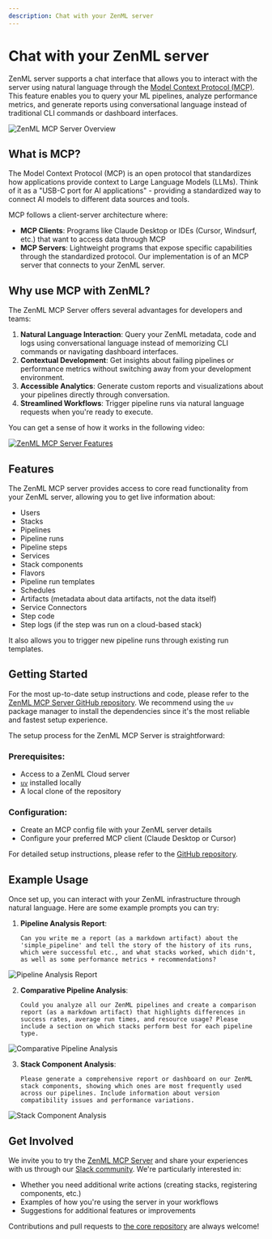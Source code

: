 ```yaml
---
description: Chat with your ZenML server
---
```


# Chat with your ZenML server

ZenML server supports a chat interface that allows you to interact with the server using natural language through the [Model Context Protocol (MCP)](https://modelcontextprotocol.io/). This feature enables you to query your ML pipelines, analyze performance metrics, and generate reports using conversational language instead of traditional CLI commands or dashboard interfaces.

![ZenML MCP Server Overview](../../.gitbook/assets/mcp-zenml.png)

## What is MCP?

The Model Context Protocol (MCP) is an open protocol that standardizes how applications provide context to Large Language Models (LLMs). Think of it as a "USB-C port for AI applications" - providing a standardized way to connect AI models to different data sources and tools.

MCP follows a client-server architecture where:
- **MCP Clients**: Programs like Claude Desktop or IDEs (Cursor, Windsurf, etc.) that want to access data through MCP
- **MCP Servers**: Lightweight programs that expose specific capabilities
  through the standardized protocol. Our implementation is of an MCP server that connects to your ZenML server.

## Why use MCP with ZenML?

The ZenML MCP Server offers several advantages for developers and teams:

1. **Natural Language Interaction**: Query your ZenML metadata, code and logs using conversational language instead of memorizing CLI commands or navigating dashboard interfaces.
2. **Contextual Development**: Get insights about failing pipelines or performance metrics without switching away from your development environment.
3. **Accessible Analytics**: Generate custom reports and visualizations about your pipelines directly through conversation.
4. **Streamlined Workflows**: Trigger pipeline runs via natural language requests when you're ready to execute.

You can get a sense of how it works in the following video:

[![ZenML MCP Server Features](../../.gitbook/assets/mcp-video.png)](https://www.loom.com/share/4cac0c90bd424df287ed5700e7680b14?sid=200acd11-2f1b-4953-8577-6fe0c65cad3c)

## Features

The ZenML MCP server provides access to core read functionality from your ZenML server, allowing you to get live information about:

- Users
- Stacks
- Pipelines
- Pipeline runs
- Pipeline steps
- Services
- Stack components
- Flavors
- Pipeline run templates
- Schedules
- Artifacts (metadata about data artifacts, not the data itself)
- Service Connectors
- Step code
- Step logs (if the step was run on a cloud-based stack)

It also allows you to trigger new pipeline runs through existing run templates.

## Getting Started

For the most up-to-date setup instructions and code, please refer to the [ZenML
MCP Server GitHub repository](https://github.com/zenml-io/mcp-zenml). We
recommend using the `uv` package manager to install the dependencies since it's
the most reliable and fastest setup experience.

The setup process for the ZenML MCP Server is straightforward:‍

### Prerequisites:
- Access to a ZenML Cloud server
- [`uv`](https://docs.astral.sh/uv/) installed locally
- A local clone of the repository

### Configuration:

- Create an MCP config file with your ZenML server details
- Configure your preferred MCP client (Claude Desktop or Cursor)

For detailed setup instructions, please refer to the [GitHub repository](https://github.com/zenml-io/mcp-zenml).

## Example Usage

Once set up, you can interact with your ZenML infrastructure through natural language. Here are some example prompts you can try:

1. **Pipeline Analysis Report**:
   ```
   Can you write me a report (as a markdown artifact) about the 'simple_pipeline' and tell the story of the history of its runs, which were successful etc., and what stacks worked, which didn't, as well as some performance metrics + recommendations?
   ```

![Pipeline Analysis Report](../../.gitbook/assets/mcp-pipeline-analysis.png)

2. **Comparative Pipeline Analysis**:
   ```
   Could you analyze all our ZenML pipelines and create a comparison report (as a markdown artifact) that highlights differences in success rates, average run times, and resource usage? Please include a section on which stacks perform best for each pipeline type.
   ```

![Comparative Pipeline Analysis](../../.gitbook/assets/mcp-comparative-analysis.png)

3. **Stack Component Analysis**:
   ```
   Please generate a comprehensive report or dashboard on our ZenML stack components, showing which ones are most frequently used across our pipelines. Include information about version compatibility issues and performance variations.
   ```

![Stack Component Analysis](../../.gitbook/assets/mcp_stack_component_analysis.gif)

## Get Involved

We invite you to try the [ZenML MCP Server](https://github.com/zenml-io/mcp-zenml) and share your experiences with us through our [Slack community](https://zenml.io/slack). We're particularly interested in:

- Whether you need additional write actions (creating stacks, registering components, etc.)
- Examples of how you're using the server in your workflows
- Suggestions for additional features or improvements

Contributions and pull requests to [the core repository](https://github.com/zenml-io/mcp-zenml) are always welcome!
